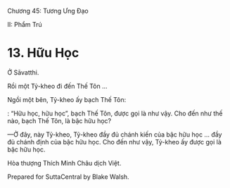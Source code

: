  

Chương 45: Tương Ưng Ðạo

II: Phẩm Trú

# 13\. Hữu Học

Ở Sāvatthi.

Rồi một Tỷ-kheo đi đến Thế Tôn …

Ngồi một bên, Tỷ-kheo ấy bạch Thế Tôn:

: “Hữu học, hữu học”, bạch Thế Tôn, được gọi là như vậy. Cho đến như thế nào, bạch Thế Tôn, là bậc hữu học?

—Ở đây, này Tỷ-kheo, Tỷ-kheo đầy đủ chánh kiến của bậc hữu học … đầy đủ chánh định của bậc hữu học. Cho đến như vậy, Tỷ-kheo ấy được gọi là bậc hữu học.

Hòa thượng Thích Minh Châu dịch Việt.

Prepared for SuttaCentral by Blake Walsh.